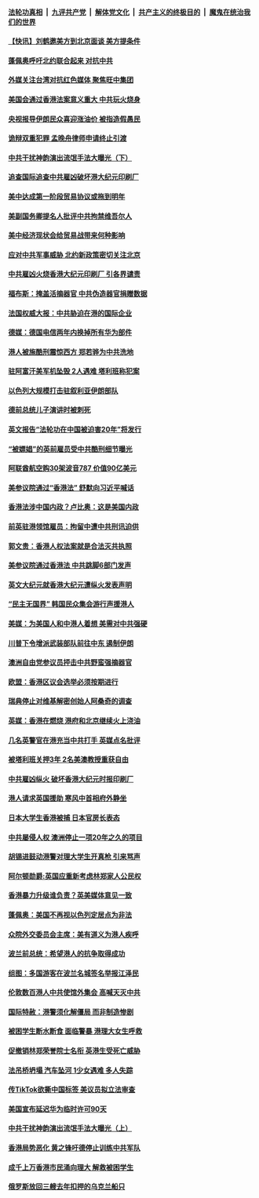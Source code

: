 ####  [法轮功真相](../../../../basic/blob/master/README.md?t=11220113) &nbsp;|&nbsp; [九评共产党](../../../../9ping.md/blob/master/README.md?t=11220113) &nbsp;|&nbsp; [解体党文化](../../../../jtdwh.md/blob/master/README.md?t=11220113)  &nbsp;|&nbsp; [共产主义的终极目的](../../../../gczydzjmd.md/blob/master/README.md?t=11220113) &nbsp;|&nbsp; [魔鬼在统治我们的世界](../../../../mgztzwmdsj.md/blob/master/README.md?t=11220113) 

#### [【快讯】刘鹤邀美方到北京面谈 美方提条件](../pages/nsc418/n11671390.md?t=11220113) 

#### [蓬佩奥呼吁北约联合起来 对抗中共](../pages/nsc418/n11671222.md?t=11220113) 

#### [外媒关注台湾对抗红色媒体 聚焦旺中集团](../pages/nsc418/n11671120.md?t=11220113) 

#### [美国会通过香港法案意义重大 中共玩火烧身](../pages/nsc418/n11671021.md?t=11220113) 

#### [央视报导伊朗民众喜迎涨油价 被指造假愚民](../pages/nsc418/n11670503.md?t=11220113) 

#### [诡辩双重犯罪 孟晚舟律师申请终止引渡](../pages/nsc418/n11670160.md?t=11220113) 

#### [中共干扰神韵演出流氓手法大曝光（下）](../pages/nsc418/n11666180.md?t=11220113) 

#### [追查国际追查中共雇凶破坏港大纪元印刷厂](../pages/nsc418/n11669715.md?t=11220113) 

#### [美中达成第一阶段贸易协议或拖到明年](../pages/nsc418/n11669887.md?t=11220113) 

#### [美副国务卿提名人批评中共拘禁维吾尔人](../pages/nsc418/n11669629.md?t=11220113) 

#### [美中经济现状会给贸易战带来何种影响](../pages/nsc418/n11669699.md?t=11220113) 

#### [应对中共军事威胁 北约新政策密切关注北京](../pages/nsc418/n11669383.md?t=11220113) 

#### [中共雇凶火烧香港大纪元印刷厂 引各界谴责](../pages/nsc418/n11669435.md?t=11220113) 

#### [福布斯：掩盖活摘器官 中共伪造器官捐赠数据](../pages/nsc418/n11669316.md?t=11220113) 

#### [法国权威大报：中共胁迫在港的国际企业](../pages/nsc418/n11669331.md?t=11220113) 

#### [德媒：德国电信两年内换掉所有华为部件](../pages/nsc418/n11669437.md?t=11220113) 

#### [港人被施酷刑震惊西方 郑若骅为中共洗地](../pages/nsc418/n11669372.md?t=11220113) 

#### [驻阿富汗美军机坠毁 2人遇难 塔利班称犯案](../pages/nsc418/n11669321.md?t=11220113) 

#### [以色列大规模打击驻叙利亚伊朗部队](../pages/nsc418/n11669159.md?t=11220113) 

#### [德前总统儿子演讲时被刺死](../pages/nsc418/n11669233.md?t=11220113) 

#### [英文报告“法轮功在中国被迫害20年”将发行](../pages/nsc418/n11669248.md?t=11220113) 

#### [“被嫖娼”的英前雇员受中共酷刑细节曝光](../pages/nsc418/n11669211.md?t=11220113) 

#### [阿联酋航空购30架波音787 价值90亿美元](../pages/nsc418/n11668996.md?t=11220113) 

#### [美参议院通过“香港法” 舒默向习近平喊话](../pages/nsc418/n11668673.md?t=11220113) 

#### [香港法涉中国内政？卢比奥：这是美国内政](../pages/nsc418/n11668614.md?t=11220113) 

#### [前英驻港领馆雇员：拘留中遭中共刑讯迫供](../pages/nsc418/n11668506.md?t=11220113) 

#### [郭文贵：香港人权法案就是合法灭共执照](../pages/nsc418/n11668559.md?t=11220113) 

#### [美参议院通过香港法 中共跳脚6部门发声](../pages/nsc418/n11668499.md?t=11220113) 

#### [英文大纪元就香港大纪元遭纵火发表声明](../pages/nsc418/n11667569.md?t=11220113) 

#### [“民主无国界” 韩国民众集会游行声援港人](../pages/nsc418/n11667510.md?t=11220113) 

#### [美媒：为美国人和中港人着想 美需对中共强硬](../pages/nsc418/n11667451.md?t=11220113) 

#### [川普下令增派武装部队前往中东 遏制伊朗](../pages/nsc418/n11666819.md?t=11220113) 

#### [澳洲自由党参议员抨击中共野蛮强摘器官](../pages/nsc418/n11666929.md?t=11220113) 

#### [欧盟：香港区议会选举必须按期进行](../pages/nsc418/n11667285.md?t=11220113) 

#### [瑞典停止对维基解密创始人阿桑奇的调查](../pages/nsc418/n11666916.md?t=11220113) 

#### [英媒：香港在燃烧 港府和北京继续火上浇油](../pages/nsc418/n11666821.md?t=11220113) 

#### [几名英警官在港充当中共打手 英媒点名批评](../pages/nsc418/n11666578.md?t=11220113) 

#### [被塔利班关押3年 2名美澳教授重获自由](../pages/nsc418/n11666218.md?t=11220113) 

#### [中共雇凶纵火 破坏香港大纪元时报印刷厂](../pages/nsc418/n11665643.md?t=11220113) 

#### [港人请求英国援助 寒风中首相府外静坐](../pages/nsc418/n11666042.md?t=11220113) 

#### [日本大学生香港被捕 日本官房长表态](../pages/nsc418/n11666009.md?t=11220113) 

#### [中共屡侵人权 澳洲停止一项20年之久的项目](../pages/nsc418/n11665899.md?t=11220113) 

#### [胡锡进鼓动港警对理大学生开真枪 引来骂声](../pages/nsc418/n11665442.md?t=11220113) 

#### [阿尔顿勋爵:英国应重新考虑林郑家人公民权](../pages/nsc418/n11665043.md?t=11220113) 

#### [香港暴力升级谁负责？英美媒体意见一致](../pages/nsc418/n11664673.md?t=11220113) 

#### [蓬佩奥：美国不再视以色列定居点为非法](../pages/nsc418/n11664578.md?t=11220113) 

#### [众院外交委员会主席：美有道义为港人疾呼](../pages/nsc418/n11664903.md?t=11220113) 

#### [波兰前总统：希望港人的抗争取得成功](../pages/nsc418/n11664166.md?t=11220113) 

#### [组图：多国游客在波兰名城签名举报江泽民](../pages/nsc418/n11664119.md?t=11220113) 

#### [伦敦数百港人中共使馆外集会 高喊天灭中共](../pages/nsc418/n11664526.md?t=11220113) 

#### [国际特赦：港警须化解僵局 而非制造惨剧](../pages/nsc418/n11664473.md?t=11220113) 

#### [被困学生断水断食 面临警暴 港理大女生呼救](../pages/nsc418/n11664086.md?t=11220113) 

#### [促撤销林郑荣誉院士名衔 英港生受死亡威胁](../pages/nsc418/n11664336.md?t=11220113) 

#### [法吊桥坍塌 汽车坠河 1少女遇难 多人失踪](../pages/nsc418/n11664099.md?t=11220113) 

#### [传TikTok欲撕中国标签 美议员拟立法审查](../pages/nsc418/n11663889.md?t=11220113) 

#### [美国宣布延迟华为临时许可90天](../pages/nsc418/n11664237.md?t=11220113) 

#### [中共干扰神韵演出流氓手法大曝光（上）](../pages/nsc418/n11663708.md?t=11220113) 

#### [香港局势恶化 黄之锋吁德停止训练中共军队](../pages/nsc418/n11664065.md?t=11220113) 

#### [成千上万香港市民涌向理大 解救被困学生](../pages/nsc418/n11663916.md?t=11220113) 

#### [俄罗斯放回三艘去年扣押的乌克兰船只](../pages/nsc418/n11663846.md?t=11220113) 

